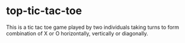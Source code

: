 # top-tic-tac-toe
This is a tic tac toe game played by two individuals taking turns to form combination of X or O horizontally, vertically or diagonally.
